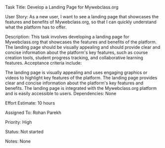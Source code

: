 Task Title: Develop a Landing Page for Mywebclass.org

User Story: As a new user, I want to see a landing page that showcases the features and benefits of Mywebclass.org, so that I can quickly understand what the platform has to offer.

Description: This task involves developing a landing page for Mywebclass.org that showcases the features and benefits of the platform. The landing page should be visually appealing and should provide clear and concise information about the platform's key features, such as course creation tools, student progress tracking, and collaborative learning features. Acceptance criteria include:

The landing page is visually appealing and uses engaging graphics or videos to highlight key features of the platform.
The landing page provides clear and concise information about the platform's key features and benefits.
The landing page is integrated with the Mywebclass.org platform and is easily accessible to users.
Dependencies: None

Effort Estimate: 10 hours

Assigned To: Rohan Parekh

Priority: High

Status: Not started

Notes: None